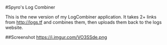 #Spyro's Log Combiner

This is the new version of my LogCombiner application. It takes 2+ links from http://logs.tf and combines them, then uploads them back to the logs website.

##Screenshot
https://i.imgur.com/VO3SSde.png


